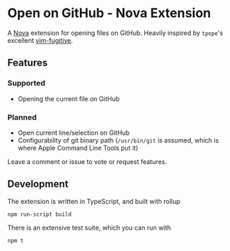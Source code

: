 # Open on GitHub - Nova Extension

A [Nova](https://nova.app) extension for opening files on GitHub. Heavily inspired by `tpope`'s excellent [vim-fugitive](https://github.com/tpope/vim-fugitive).

## Features

### Supported

- Opening the current file on GitHub

### Planned

- Open current line/selection on GitHub
- Configurability of git binary path (`/usr/bin/git` is assumed, which is where Apple Command Line Tools put it)

Leave a comment or issue to vote or request features.

## Development

The extension is written in TypeScript, and built with rollup

```shell
npm run-script build
```

There is an extensive test suite, which you can run with

```shell
npm t
```

